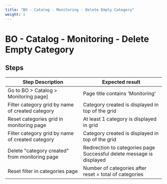 ```yaml
---
title: "BO - Catalog - Monitoring - Delete Empty Category"
weight: 1
---
```


# BO - Catalog - Monitoring - Delete Empty Category
## Steps
| Step Description | Expected result |
| ----- | ----- |
| Go to BO > Catalog > Monitoring page] | Page title contains 'Monitoring' |
| Filter category grid by name of created category | Category created is displayed in top of the grid |
| Reset categories grid in monitoring page | At least 1 category is displayed in grid |
| Filter category grid by name of created category | Category created is displayed in top of the grid |
| Delete "category created" from monitoring page | Redirection to categories page<br>Successful delete message is displayed |
| Reset filter in categories page | Number of categories after reset = total of categories |
